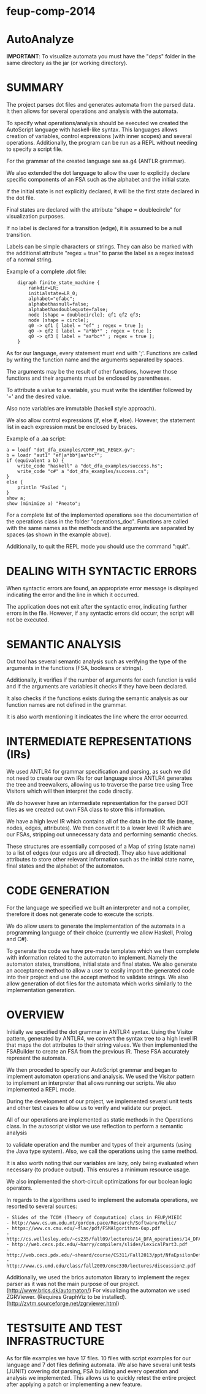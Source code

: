 feup-comp-2014
==============

AutoAnalyze
==============

**IMPORTANT**:
To visualize automata you must have the "deps" folder in the same directory as the jar (or working directory).

SUMMARY
==============
The project parses dot files and generates automata from the parsed data. It then allows for several operations and analysis with the automata.

To specify what operations/analysis should be executed we created the AutoScript language with haskell-like syntax. This languages allows creation of variables, control expressions (with inner scopes) and several operations. Additionally, the program can be run as a REPL without needing to specify a script file.

For the grammar of the created language see aa.g4 (ANTLR grammar).

We also extended the dot language to allow the user to explicitly declare specific components of an FSA such as the alphabet and the initial state.

If the initial state is not explicitly declared, it will be the first state declared in the dot file.

Final states are declared with the attribute "shape = doublecircle" for visualization purposes.

If no label is declared for a transition (edge), it is assumed to be a null transition.

Labels can be simple characters or strings. They can also be marked with the additional attribute "regex = true" to parse the label as a regex instead of a normal string.

Example of a complete .dot file:

        digraph finite_state_machine {
            rankdir=LR;
            initialstate=LR_0;
            alphabet="efabc";
            alphabethasnull=false;
            alphabethasdoublequote=false;
            node [shape = doublecircle]; qf1 qf2 qf3;
            node [shape = circle];
            q0 -> qf1 [ label = "ef" ; regex = true ];
            q0 -> qf2 [ label = "a*bb*" ; regex = true ];
            q0 -> qf3 [ label = "aa*bc*" ; regex = true ];
        }

As for our language, every statement must end with ';'. Functions are called by writing the function name and the arguments separated by spaces.

The arguments may be the result of other functions, however those functions and their arguments must be enclosed by parentheses.

To attribute a value to a variable, you must write the identifier followed by '=' and the desired value.

Also note variables are immutable (haskell style approach).

We also allow control expressions (if, else if, else). However, the statement list in each expression must be enclosed by braces.

Example of a .aa script:

    a = loadf "dot_dfa_examples/COMP_HW1_REGEX.gv";
    b = loadr "aut1" "ef|a*bb*|aa*bc*";
    if (equivalent a b) {
        write_code "haskell" a "dot_dfa_examples/success.hs";
        write_code "c#" a "dot_dfa_examples/success.cs";
    }
    else {
        println "Failed ";
    }
    show a;
    show (minimize a) "Pneato";
        
For a complete list of the implemented operations see the documentation of the operations class in the folder "operations_doc". Functions are called with the same names as the methods and the arguments are separated by spaces (as shown in the example above).

Additionally, to quit the REPL mode you should use the command ":quit".
 
DEALING WITH SYNTACTIC ERRORS
==============
When syntactic errors are found, an appropriate error message is displayed indicating the error and the line in which it occurred.

The application does not exit after the syntactic error, indicating further errors in the file. However, if any syntactic errors did occurr, the script will not be executed.


SEMANTIC ANALYSIS
==============
Out tool has several semantic analysis such as verifying the type of the arguments in the functions (FSA, booleans or strings).

Additionally, it verifies if the number of arguments for each function is valid and if the arguments are variables it checks if they have been declared.

It also checks if the functions exists during the semantic analysis as our function names are not defined in the grammar.

It is also worth mentioning it indicates the line where the error occurred.


INTERMEDIATE REPRESENTATIONS (IRs)
==============
We used ANTLR4 for grammar specification and parsing, as such we did not need to create our own IRs for our language since ANTLR4 generates the tree and treewalkers, allowing us to traverse the parse tree using Tree Visitors which will then interpret the code directly.
 
We do however have an intermediate representation for the parsed DOT files as we created out own FSA class to store this information.

We have a high level IR which contains all of the data in the dot file (name, nodes, edges, attributes). We then convert it to a lower level IR which are our FSAs, stripping out unnecessary data and performing semantic checks.

These structures are essentially composed of a Map of string (state name) to a list of edges (our edges are all directed). They also have additional attributes to store other relevant information such as the initial state name, final states and the alphabet of the automaton.


CODE GENERATION
==============
For the language we specified we built an interpreter and not a compiler, therefore it does not generate code to execute the scripts.

We do allow users to generate the implementation of the automata in a programming language of their choice (currently we allow Haskell, Prolog and C#).

To generate the code we have pre-made templates which we then complete with information related to the automaton to implement. Namely the automaton states, transitions, initial state and final states. We also generate an acceptance method to allow a user to easily import the generated code into their project and use the accept method to validate strings.
We also allow generation of dot files for the automata which works similarly to the implementation generation.


OVERVIEW
==============
Initially we specified the dot grammar in ANTLR4 syntax. Using the Visitor pattern, generated by ANTLR4, we convert the syntax tree to a high level IR that maps the dot attributes to their string values. We then implemented the FSABuilder to create an FSA from the previous IR. These FSA accurately represent the automata.
 
We then proceded to specify our AutoScript grammar and began to implement automaton operations and analysis. We used the Visitor pattern to implement an interpreter that allows running our scripts. We also implemented a REPL mode.
 
During the development of our project, we implemented several unit tests and other test cases to allow us to verify and validate our project.

All of our operations are implemented as static methods in the Operations class. In the autoscript visitor we use reflection to perform a semantic analysis

 to validate operation and the number and types of their arguments (using the Java type system). Also, we call the operations using the same method.
 
It is also worth noting that our variables are lazy, only being evaluated when necessary (to produce output). This ensures a minimum resource usage.

We also implemented the short-circuit optimizations for our boolean logic operators.

In regards to the algorithms used to implement the automata operations, we resorted to several sources:

    - Slides of the TCOM (Theory of Computation) class in FEUP/MIEIC
    - http://www.cs.um.edu.mt/gordon.pace/Research/Software/Relic/
    - https://www.cs.cmu.edu/~flac/pdf/FSMAlgorithms-6up.pdf
    - http://cs.wellesley.edu/~cs235/fall09/lectures/14_DFA_operations/14_DFA_operations_revised.pdf
    - http://web.cecs.pdx.edu/~harry/compilers/slides/LexicalPart3.pdf
    - http://web.cecs.pdx.edu/~sheard/course/CS311/Fall2013/ppt/NfaEpsilonDefined.pdf
    - http://www.cs.umd.edu/class/fall2009/cmsc330/lectures/discussion2.pdf

Additionally, we used the brics automaton library to implement the regex parser as it was not the main purpose of our project. (http://www.brics.dk/automaton/)
For visualizing the automaton we used ZGRViewer. (Requires GraphViz to be installed). (http://zvtm.sourceforge.net/zgrviewer.html)


TESTSUITE AND TEST INFRASTRUCTURE
==============
As for file examples we have 17 files. 10 files with script examples for our language and 7 dot files defining automata.
We also have several unit tests (JUNIT) covering dot parsing, FSA building and every operation and analysis we implemented. This allows us to quickly retest the entire project after applying a patch or implementing a new feature.
